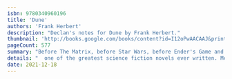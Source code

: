 ```yaml
---
isbn: 9780340960196
title: 'Dune'
authors: 'Frank Herbert'
description: "Declan's notes for Dune by Frank Herbert."
thumbnail: 'http://books.google.com/books/content?id=I12oPwAACAAJ&printsec=frontcover&img=1&zoom=5&source=gbs_api'
pageCount: 577
summary: "Before The Matrix, before Star Wars, before Ender's Game and Neuromancer, there was Dune: winner of the prestigious Hugo and Nebula awards, and widely considered"
details: "  one of the greatest science fiction novels ever written. Melange, or 'spice', is the most valuable - and rarest - element in the universe; a drug that does everything from increasing a person's life-span to making intersteller travel possible. And it can only be found on a single planet: the inhospitable desert world Arrakis. Whoever controls Arrakis controls the spice. And whoever controls the spice controls the universe. When the Emperor transfers stewardship of Arrakis from the noble House Harkonnen to House Atreides, the Harkonnens fight back, murdering Duke Leto Atreides. Paul, his son, and Lady Jessica, his concubine, flee into the desert. On the point of death, they are rescued by a band for Fremen, the native people of Arrakis, who control Arrakis' second great resource: the giant worms that burrow beneath the burning desert sands. In order to avenge his father and retake Arrakis from the Harkonnens, Paul must earn the trust of the Fremen and lead a tiny army against the innumerable forces aligned against them. And his journey will change the universe."
date: 2021-12-18
---
```

